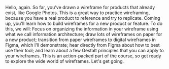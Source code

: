 Hello, again. So far, you've drawn a wireframe for products that already exist, like Google Photos. This is a great way to practice wireframing, because you have a real product to reference and try to replicate. Coming up, you'll learn how to build wireframes for a new product or feature. To do this, we will: Focus on organizing the information in your wireframe using what we call information architecture; draw lots of wireframes on paper for a new product; transition from paper wireframes to digital wireframes in Figma, which I'll demonstrate; hear directly from Figma about how to best use their tool; and learn about a few Gestalt principles that you can apply to your wireframes. This is an action-packed part of the course, so get ready to explore the wide world of wireframes. Let's get going.